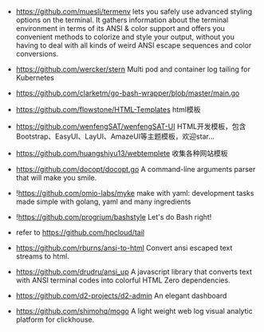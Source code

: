 - https://github.com/muesli/termenv
  lets you safely use advanced styling options on the terminal. It gathers information about the terminal environment in terms of its ANSI & color support and offers you convenient methods to colorize and style your output, without you having to deal with all kinds of weird ANSI escape sequences and color conversions.

- https://github.com/wercker/stern
  Multi pod and container log tailing for Kubernetes

- https://github.com/clarketm/go-bash-wrapper/blob/master/main.go

- https://github.com/flowstone/HTML-Templates
  html模板

- https://github.com/wenfengSAT/wenfengSAT-UI
  HTML开发模板，包含Bootstrap、EasyUI、LayUI、AmazeUI等主题模板，欢迎star...

- https://github.com/huangshiyu13/webtemplete
  收集各种网站模板

- https://github.com/docopt/docopt.go
  A command-line arguments parser that will make you smile.

- !https://github.com/omio-labs/myke
  make with yaml: development tasks made simple with golang, yaml and many ingredients

- !https://github.com/progrium/bashstyle
  Let's do Bash right!

- refer to https://github.com/hpcloud/tail

- https://github.com/rburns/ansi-to-html
  Convert ansi escaped text streams to html.

- https://github.com/drudru/ansi_up
  A javascript library that converts text with ANSI terminal codes into colorful HTML Zero dependencies.

- https://github.com/d2-projects/d2-admin
  An elegant dashboard

- https://github.com/shimohq/mogo
  A light weight web log visual analytic platform for clickhouse.

